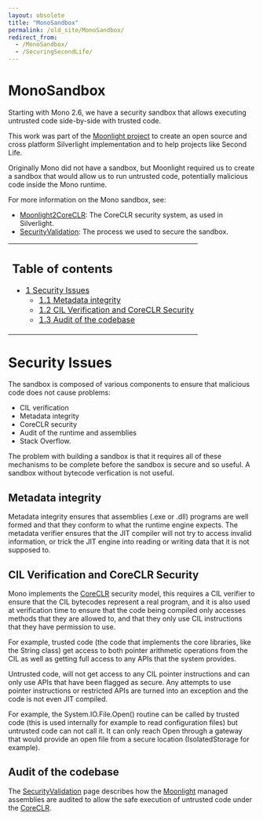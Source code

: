 ```yaml
---
layout: obsolete
title: "MonoSandbox"
permalink: /old_site/MonoSandbox/
redirect_from:
  - /MonoSandbox/
  - /SecuringSecondLife/
---
```


MonoSandbox
===========

Starting with Mono 2.6, we have a security sandbox that allows executing untrusted code side-by-side with trusted code.

This work was part of the [Moonlight project](/index.php?title=Moonlight_project&action=edit&redlink=1 "Moonlight project (page does not exist)") to create an open source and cross platform Silverlight implementation and to help projects like Second Life.

Originally Mono did not have a sandbox, but Moonlight required us to create a sandbox that would allow us to run untrusted code, potentially malicious code inside the Mono runtime.

For more information on the Mono sandbox, see:

-   [Moonlight2CoreCLR]({{site.github.url}}/old_site/Moonlight2CoreCLR "Moonlight2CoreCLR"): The CoreCLR security system, as used in Silverlight.
-   [SecurityValidation]({{site.github.url}}/old_site/SecurityValidation "SecurityValidation"): The process we used to secure the sandbox.

<table>
<col width="100%" />
<tbody>
<tr class="odd">
<td align="left"><h2>Table of contents</h2>
<ul>
<li><a href="#Security_Issues">1 Security Issues</a>
<ul>
<li><a href="#Metadata_integrity">1.1 Metadata integrity</a></li>
<li><a href="#CIL_Verification_and_CoreCLR_Security">1.2 CIL Verification and CoreCLR Security</a></li>
<li><a href="#Audit_of_the_codebase">1.3 Audit of the codebase</a></li>
</ul></li>
</ul></td>
</tr>
</tbody>
</table>

Security Issues
===============

The sandbox is composed of various components to ensure that malicious code does not cause problems:

-   CIL verification
-   Metadata integrity
-   CoreCLR security
-   Audit of the runtime and assemblies
-   Stack Overflow.

The problem with building a sandbox is that it requires all of these mechanisms to be complete before the sandbox is secure and so useful. A sandbox without bytecode verfication is not useful.

Metadata integrity
------------------

Metadata integrity ensures that assemblies (.exe or .dll) programs are well formed and that they conform to what the runtime engine expects. The metadata verifier ensures that the JIT compiler will not try to access invalid information, or trick the JIT engine into reading or writing data that it is not supposed to.

CIL Verification and CoreCLR Security
-------------------------------------

Mono implements the [CoreCLR]({{site.github.url}}/old_site/Moonlight2CoreCLR "Moonlight2CoreCLR") security model, this requires a CIL verifier to ensure that the CIL bytecodes represent a real program, and it is also used at verification time to ensure that the code being compiled only accesses methods that they are allowed to, and that they only use CIL instructions that they have permission to use.

For example, trusted code (the code that implements the core libraries, like the String class) get access to both pointer arithmetic operations from the CIL as well as getting full access to any APIs that the system provides.

Untrusted code, will not get access to any CIL pointer instructions and can only use APIs that have been flagged as secure. Any attempts to use pointer instructions or restricted APIs are turned into an exception and the code is not even JIT compiled.

For example, the System.IO.File.Open() routine can be called by trusted code (this is used internally for example to read configuration files) but untrusted code can not call it. It can only reach Open through a gateway that would provide an open file from a secure location (IsolatedStorage for example).

Audit of the codebase
---------------------

The [SecurityValidation]({{site.github.url}}/old_site/SecurityValidation "SecurityValidation") page describes how the [Moonlight]({{site.github.url}}/old_site/Moonlight "Moonlight") managed assemblies are audited to allow the safe execution of untrusted code under the [CoreCLR]({{site.github.url}}/old_site/Moonlight2CoreCLR "Moonlight2CoreCLR").

